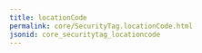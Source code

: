 ```yaml
---
title: locationCode
permalink: core/SecurityTag.locationCode.html
jsonid: core_securitytag_locationcode
---
```

